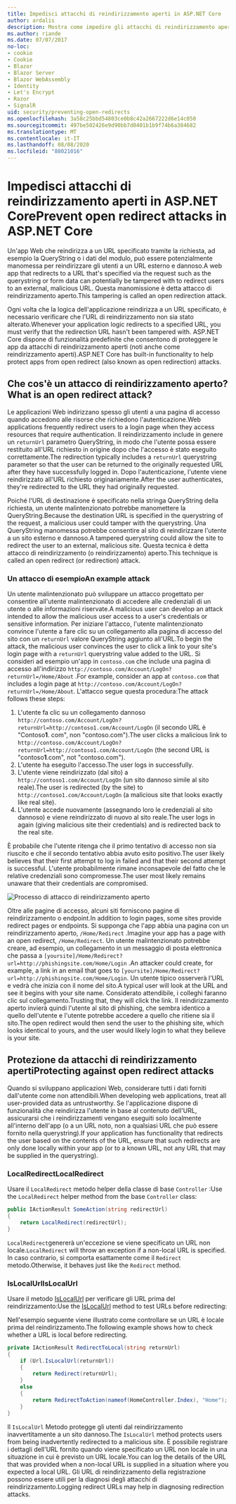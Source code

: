 ```yaml
---
title: Impedisci attacchi di reindirizzamento aperti in ASP.NET Core
author: ardalis
description: Mostra come impedire gli attacchi di reindirizzamento aperti contro un'app ASP.NET Core
ms.author: riande
ms.date: 07/07/2017
no-loc:
- cookie
- Cookie
- Blazor
- Blazor Server
- Blazor WebAssembly
- Identity
- Let's Encrypt
- Razor
- SignalR
uid: security/preventing-open-redirects
ms.openlocfilehash: 3a58c25bbd54803ce0b8c42a2667222d6e14c050
ms.sourcegitcommit: 497be502426e9d90bb7d0401b1b9f74b6a384682
ms.translationtype: MT
ms.contentlocale: it-IT
ms.lasthandoff: 08/08/2020
ms.locfileid: "88021016"
---
```

# <a name="prevent-open-redirect-attacks-in-aspnet-core"></a><span data-ttu-id="27829-103">Impedisci attacchi di reindirizzamento aperti in ASP.NET Core</span><span class="sxs-lookup"><span data-stu-id="27829-103">Prevent open redirect attacks in ASP.NET Core</span></span>

<span data-ttu-id="27829-104">Un'app Web che reindirizza a un URL specificato tramite la richiesta, ad esempio la QueryString o i dati del modulo, può essere potenzialmente manomessa per reindirizzare gli utenti a un URL esterno e dannoso.</span><span class="sxs-lookup"><span data-stu-id="27829-104">A web app that redirects to a URL that's specified via the request such as the querystring or form data can potentially be tampered with to redirect users to an external, malicious URL.</span></span> <span data-ttu-id="27829-105">Questa manomissione è detta attacco di reindirizzamento aperto.</span><span class="sxs-lookup"><span data-stu-id="27829-105">This tampering is called an open redirection attack.</span></span>

<span data-ttu-id="27829-106">Ogni volta che la logica dell'applicazione reindirizza a un URL specificato, è necessario verificare che l'URL di reindirizzamento non sia stato alterato.</span><span class="sxs-lookup"><span data-stu-id="27829-106">Whenever your application logic redirects to a specified URL, you must verify that the redirection URL hasn't been tampered with.</span></span> <span data-ttu-id="27829-107">ASP.NET Core dispone di funzionalità predefinite che consentono di proteggere le app da attacchi di reindirizzamento aperti (noti anche come reindirizzamento aperti).</span><span class="sxs-lookup"><span data-stu-id="27829-107">ASP.NET Core has built-in functionality to help protect apps from open redirect (also known as open redirection) attacks.</span></span>

## <a name="what-is-an-open-redirect-attack"></a><span data-ttu-id="27829-108">Che cos'è un attacco di reindirizzamento aperto?</span><span class="sxs-lookup"><span data-stu-id="27829-108">What is an open redirect attack?</span></span>

<span data-ttu-id="27829-109">Le applicazioni Web indirizzano spesso gli utenti a una pagina di accesso quando accedono alle risorse che richiedono l'autenticazione.</span><span class="sxs-lookup"><span data-stu-id="27829-109">Web applications frequently redirect users to a login page when they access resources that require authentication.</span></span> <span data-ttu-id="27829-110">Il reindirizzamento include in genere un `returnUrl` parametro QueryString, in modo che l'utente possa essere restituito all'URL richiesto in origine dopo che l'accesso è stato eseguito correttamente.</span><span class="sxs-lookup"><span data-stu-id="27829-110">The redirection typically includes a `returnUrl` querystring parameter so that the user can be returned to the originally requested URL after they have successfully logged in.</span></span> <span data-ttu-id="27829-111">Dopo l'autenticazione, l'utente viene reindirizzato all'URL richiesto originariamente.</span><span class="sxs-lookup"><span data-stu-id="27829-111">After the user authenticates, they're redirected to the URL they had originally requested.</span></span>

<span data-ttu-id="27829-112">Poiché l'URL di destinazione è specificato nella stringa QueryString della richiesta, un utente malintenzionato potrebbe manomettere la QueryString.</span><span class="sxs-lookup"><span data-stu-id="27829-112">Because the destination URL is specified in the querystring of the request, a malicious user could tamper with the querystring.</span></span> <span data-ttu-id="27829-113">Una QueryString manomessa potrebbe consentire al sito di reindirizzare l'utente a un sito esterno e dannoso.</span><span class="sxs-lookup"><span data-stu-id="27829-113">A tampered querystring could allow the site to redirect the user to an external, malicious site.</span></span> <span data-ttu-id="27829-114">Questa tecnica è detta attacco di reindirizzamento (o reindirizzamento) aperto.</span><span class="sxs-lookup"><span data-stu-id="27829-114">This technique is called an open redirect (or redirection) attack.</span></span>

### <a name="an-example-attack"></a><span data-ttu-id="27829-115">Un attacco di esempio</span><span class="sxs-lookup"><span data-stu-id="27829-115">An example attack</span></span>

<span data-ttu-id="27829-116">Un utente malintenzionato può sviluppare un attacco progettato per consentire all'utente malintenzionato di accedere alle credenziali di un utente o alle informazioni riservate.</span><span class="sxs-lookup"><span data-stu-id="27829-116">A malicious user can develop an attack intended to allow the malicious user access to a user's credentials or sensitive information.</span></span> <span data-ttu-id="27829-117">Per iniziare l'attacco, l'utente malintenzionato convince l'utente a fare clic su un collegamento alla pagina di accesso del sito con un `returnUrl` valore QueryString aggiunto all'URL.</span><span class="sxs-lookup"><span data-stu-id="27829-117">To begin the attack, the malicious user convinces the user to click a link to your site's login page with a `returnUrl` querystring value added to the URL.</span></span> <span data-ttu-id="27829-118">Si consideri ad esempio un'app in `contoso.com` che include una pagina di accesso all'indirizzo `http://contoso.com/Account/LogOn?returnUrl=/Home/About` .</span><span class="sxs-lookup"><span data-stu-id="27829-118">For example, consider an app at `contoso.com` that includes a login page at `http://contoso.com/Account/LogOn?returnUrl=/Home/About`.</span></span> <span data-ttu-id="27829-119">L'attacco segue questa procedura:</span><span class="sxs-lookup"><span data-stu-id="27829-119">The attack follows these steps:</span></span>

1. <span data-ttu-id="27829-120">L'utente fa clic su un collegamento dannoso `http://contoso.com/Account/LogOn?returnUrl=http://contoso1.com/Account/LogOn` (il secondo URL è "Contoso**1**. com", non "contoso.com").</span><span class="sxs-lookup"><span data-stu-id="27829-120">The user clicks a malicious link to `http://contoso.com/Account/LogOn?returnUrl=http://contoso1.com/Account/LogOn` (the second URL is "contoso**1**.com", not "contoso.com").</span></span>
2. <span data-ttu-id="27829-121">L'utente ha eseguito l'accesso.</span><span class="sxs-lookup"><span data-stu-id="27829-121">The user logs in successfully.</span></span>
3. <span data-ttu-id="27829-122">L'utente viene reindirizzato (dal sito) a `http://contoso1.com/Account/LogOn` (un sito dannoso simile al sito reale).</span><span class="sxs-lookup"><span data-stu-id="27829-122">The user is redirected (by the site) to `http://contoso1.com/Account/LogOn` (a malicious site that looks exactly like real site).</span></span>
4. <span data-ttu-id="27829-123">L'utente accede nuovamente (assegnando loro le credenziali al sito dannoso) e viene reindirizzato di nuovo al sito reale.</span><span class="sxs-lookup"><span data-stu-id="27829-123">The user logs in again (giving malicious site their credentials) and is redirected back to the real site.</span></span>

<span data-ttu-id="27829-124">È probabile che l'utente ritenga che il primo tentativo di accesso non sia riuscito e che il secondo tentativo abbia avuto esito positivo.</span><span class="sxs-lookup"><span data-stu-id="27829-124">The user likely believes that their first attempt to log in failed and that their second attempt is successful.</span></span> <span data-ttu-id="27829-125">L'utente probabilmente rimane inconsapevole del fatto che le relative credenziali sono compromesse.</span><span class="sxs-lookup"><span data-stu-id="27829-125">The user most likely remains unaware that their credentials are compromised.</span></span>

![Processo di attacco di reindirizzamento aperto](preventing-open-redirects/_static/open-redirection-attack-process.png)

<span data-ttu-id="27829-127">Oltre alle pagine di accesso, alcuni siti forniscono pagine di reindirizzamento o endpoint.</span><span class="sxs-lookup"><span data-stu-id="27829-127">In addition to login pages, some sites provide redirect pages or endpoints.</span></span> <span data-ttu-id="27829-128">Si supponga che l'app abbia una pagina con un reindirizzamento aperto, `/Home/Redirect` .</span><span class="sxs-lookup"><span data-stu-id="27829-128">Imagine your app has a page with an open redirect, `/Home/Redirect`.</span></span> <span data-ttu-id="27829-129">Un utente malintenzionato potrebbe creare, ad esempio, un collegamento in un messaggio di posta elettronica che passa a `[yoursite]/Home/Redirect?url=http://phishingsite.com/Home/Login` .</span><span class="sxs-lookup"><span data-stu-id="27829-129">An attacker could create, for example, a link in an email that goes to `[yoursite]/Home/Redirect?url=http://phishingsite.com/Home/Login`.</span></span> <span data-ttu-id="27829-130">Un utente tipico osserverà l'URL e vedrà che inizia con il nome del sito.</span><span class="sxs-lookup"><span data-stu-id="27829-130">A typical user will look at the URL and see it begins with your site name.</span></span> <span data-ttu-id="27829-131">Considerato attendibile, i colleghi faranno clic sul collegamento.</span><span class="sxs-lookup"><span data-stu-id="27829-131">Trusting that, they will click the link.</span></span> <span data-ttu-id="27829-132">Il reindirizzamento aperto invierà quindi l'utente al sito di phishing, che sembra identico a quello dell'utente e l'utente potrebbe accedere a quello che ritiene sia il sito.</span><span class="sxs-lookup"><span data-stu-id="27829-132">The open redirect would then send the user to the phishing site, which looks identical to yours, and the user would likely login to what they believe is your site.</span></span>

## <a name="protecting-against-open-redirect-attacks"></a><span data-ttu-id="27829-133">Protezione da attacchi di reindirizzamento aperti</span><span class="sxs-lookup"><span data-stu-id="27829-133">Protecting against open redirect attacks</span></span>

<span data-ttu-id="27829-134">Quando si sviluppano applicazioni Web, considerare tutti i dati forniti dall'utente come non attendibili.</span><span class="sxs-lookup"><span data-stu-id="27829-134">When developing web applications, treat all user-provided data as untrustworthy.</span></span> <span data-ttu-id="27829-135">Se l'applicazione dispone di funzionalità che reindirizza l'utente in base al contenuto dell'URL, assicurarsi che i reindirizzamenti vengano eseguiti solo localmente all'interno dell'app (o a un URL noto, non a qualsiasi URL che può essere fornito nella querystring).</span><span class="sxs-lookup"><span data-stu-id="27829-135">If your application has functionality that redirects the user based on the contents of the URL,  ensure that such redirects are only done locally within your app (or to a known URL, not any URL that may be supplied in the querystring).</span></span>

### <a name="localredirect"></a><span data-ttu-id="27829-136">LocalRedirect</span><span class="sxs-lookup"><span data-stu-id="27829-136">LocalRedirect</span></span>

<span data-ttu-id="27829-137">Usare il `LocalRedirect` metodo helper della classe di base `Controller` :</span><span class="sxs-lookup"><span data-stu-id="27829-137">Use the `LocalRedirect` helper method from the base `Controller` class:</span></span>

```csharp
public IActionResult SomeAction(string redirectUrl)
{
    return LocalRedirect(redirectUrl);
}
```

<span data-ttu-id="27829-138">`LocalRedirect`genererà un'eccezione se viene specificato un URL non locale.</span><span class="sxs-lookup"><span data-stu-id="27829-138">`LocalRedirect` will throw an exception if a non-local URL is specified.</span></span> <span data-ttu-id="27829-139">In caso contrario, si comporta esattamente come il `Redirect` metodo.</span><span class="sxs-lookup"><span data-stu-id="27829-139">Otherwise, it behaves just like the `Redirect` method.</span></span>

### <a name="islocalurl"></a><span data-ttu-id="27829-140">IsLocalUrl</span><span class="sxs-lookup"><span data-stu-id="27829-140">IsLocalUrl</span></span>

<span data-ttu-id="27829-141">Usare il metodo [IsLocalUrl](/dotnet/api/Microsoft.AspNetCore.Mvc.IUrlHelper.islocalurl#Microsoft_AspNetCore_Mvc_IUrlHelper_IsLocalUrl_System_String_) per verificare gli URL prima del reindirizzamento:</span><span class="sxs-lookup"><span data-stu-id="27829-141">Use the [IsLocalUrl](/dotnet/api/Microsoft.AspNetCore.Mvc.IUrlHelper.islocalurl#Microsoft_AspNetCore_Mvc_IUrlHelper_IsLocalUrl_System_String_) method to test URLs before redirecting:</span></span>

<span data-ttu-id="27829-142">Nell'esempio seguente viene illustrato come controllare se un URL è locale prima del reindirizzamento.</span><span class="sxs-lookup"><span data-stu-id="27829-142">The following example shows how to check whether a URL is local before redirecting.</span></span>

```csharp
private IActionResult RedirectToLocal(string returnUrl)
{
    if (Url.IsLocalUrl(returnUrl))
    {
        return Redirect(returnUrl);
    }
    else
    {
        return RedirectToAction(nameof(HomeController.Index), "Home");
    }
}
```

<span data-ttu-id="27829-143">Il `IsLocalUrl` Metodo protegge gli utenti dal reindirizzamento inavvertitamente a un sito dannoso.</span><span class="sxs-lookup"><span data-stu-id="27829-143">The `IsLocalUrl` method protects users from being inadvertently redirected to a malicious site.</span></span> <span data-ttu-id="27829-144">È possibile registrare i dettagli dell'URL fornito quando viene specificato un URL non locale in una situazione in cui è previsto un URL locale.</span><span class="sxs-lookup"><span data-stu-id="27829-144">You can log the details of the URL that was provided when a non-local URL is supplied in a situation where you expected a local URL.</span></span> <span data-ttu-id="27829-145">Gli URL di reindirizzamento della registrazione possono essere utili per la diagnosi degli attacchi di reindirizzamento.</span><span class="sxs-lookup"><span data-stu-id="27829-145">Logging redirect URLs may help in diagnosing redirection attacks.</span></span>
